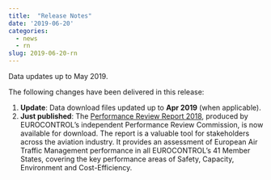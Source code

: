 ```yaml
---
title:  "Release Notes"
date: '2019-06-20'
categories:
  - news
  - rn
slug: 2019-06-20-rn
---
```


Data updates up to May 2019.

The following changes have been delivered in this release:

1. **Update**: Data download files updated up to **Apr 2019** (when applicable).
1. **Just published**: The [Performance Review Report 2018][prr2018fin], produced by EUROCONTROL’s independent Performance Review Commission, is now available for download. The report is a valuable tool for stakeholders across the aviation industry. It provides an assessment of European Air Traffic Management performance in all EUROCONTROL’s 41 Member States, covering the key performance areas of Safety, Capacity, Environment and Cost-Efficiency.

<!--more-->






[prr2018fin]: https://www.eurocontrol.int/publications/performance-review-report-prr-2018 "PRR 2018"